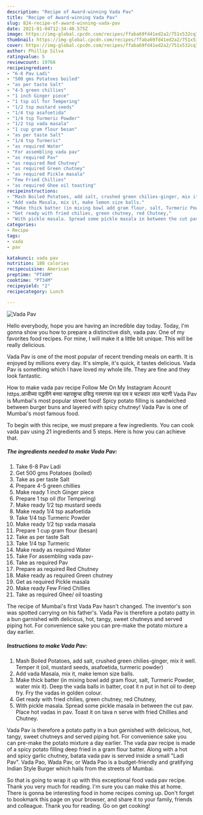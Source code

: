```yaml
---
description: "Recipe of Award-winning Vada Pav"
title: "Recipe of Award-winning Vada Pav"
slug: 824-recipe-of-award-winning-vada-pav
date: 2021-01-04T12:34:40.575Z
image: https://img-global.cpcdn.com/recipes/ffaba69fd41ed2a2/751x532cq70/vada-pav-recipe-main-photo.jpg
thumbnail: https://img-global.cpcdn.com/recipes/ffaba69fd41ed2a2/751x532cq70/vada-pav-recipe-main-photo.jpg
cover: https://img-global.cpcdn.com/recipes/ffaba69fd41ed2a2/751x532cq70/vada-pav-recipe-main-photo.jpg
author: Phillip Silva
ratingvalue: 5
reviewcount: 19768
recipeingredient:
- "6-8 Pav Ladi"
- "500 gms Potatoes boiled"
- "as per taste Salt"
- "4-5 green chillies"
- "1 inch Ginger piece"
- "1 tsp oil for Tempering"
- "1/2 tsp mustard seeds"
- "1/4 tsp asafoetida"
- "1/4 tsp Turmeric Powder"
- "1/2 tsp vada masala"
- "1 cup gram flour besan"
- "as per taste Salt"
- "1/4 tsp Turmeric"
- "as required Water"
- "For assembling vada pav"
- "as required Pav"
- "as required Red Chutney"
- "as required Green chutney"
- "as required Pickle masala"
- "Few Fried Chillies"
- "as required Ghee oil toasting"
recipeinstructions:
- "Mash Boiled Potatoes, add salt, crushed green chilies-ginger, mix it well. Temper it (oil, mustard seeds, asafoetida, turmeric powder)"
- "Add vada Masala, mix it, make lemon size balls."
- "Make thick batter (in mixing bowl add gram flour, salt, Turmeric Powder, water mix it). Deep the vada balls in batter, coat it n put in hot oil to deep fry. Fry the vadas in golden colour."
- "Get ready with fried chilies, green chutney, red Chutney,"
- "With pickle masala. Spread some pickle masala in between the cut pav. Place hot vadas in pav. Toast it on tava n serve with fried Chillies and Chutney."
categories:
- Recipe
tags:
- vada
- pav

katakunci: vada pav 
nutrition: 180 calories
recipecuisine: American
preptime: "PT40M"
cooktime: "PT34M"
recipeyield: "2"
recipecategory: Lunch

---
```



![Vada Pav](https://img-global.cpcdn.com/recipes/ffaba69fd41ed2a2/751x532cq70/vada-pav-recipe-main-photo.jpg)

Hello everybody, hope you are having an incredible day today. Today, I'm gonna show you how to prepare a distinctive dish, vada pav. One of my favorites food recipes. For mine, I will make it a little bit unique. This will be really delicious.

Vada Pav is one of the most popular of recent trending meals on earth. It is enjoyed by millions every day. It's simple, it's quick, it tastes delicious. Vada Pav is something which I have loved my whole life. They are fine and they look fantastic.

How to make vada pav recipe Follow Me On My Instagram Acount https.आजीच्या पद्धतीने बनवा महाराष्ट्राचा प्रसिद्ध गरमागरम वडा पाव व चटकदार लाल चटणी Vada Pav is Mumbai&#39;s most popular street food! Spicy potato filling is sandwiched between burger buns and layered with spicy chutney! Vada Pav is one of Mumbai&#39;s most famous food.


To begin with this recipe, we must prepare a few ingredients. You can cook vada pav using 21 ingredients and 5 steps. Here is how you can achieve that.

<!--inarticleads1-->

##### The ingredients needed to make Vada Pav:

1. Take 6-8 Pav Ladi
1. Get 500 gms Potatoes (boiled)
1. Take as per taste Salt
1. Prepare 4-5 green chillies
1. Make ready 1 inch Ginger piece
1. Prepare 1 tsp oil (for Tempering)
1. Make ready 1/2 tsp mustard seeds
1. Make ready 1/4 tsp asafoetida
1. Take 1/4 tsp Turmeric Powder
1. Make ready 1/2 tsp vada masala
1. Prepare 1 cup gram flour (besan)
1. Take as per taste Salt
1. Take 1/4 tsp Turmeric
1. Make ready as required Water
1. Take For assembling vada pav-
1. Take as required Pav
1. Prepare as required Red Chutney
1. Make ready as required Green chutney
1. Get as required Pickle masala
1. Make ready Few Fried Chillies
1. Take as required Ghee/ oil toasting


The recipe of Mumbai&#39;s first Vada Pav hasn&#39;t changed. The inventor&#39;s son was spotted carrying on his father&#39;s. Vada Pav is therefore a potato patty in a bun garnished with delicious, hot, tangy, sweet chutneys and served piping hot. For convenience sake you can pre-make the potato mixture a day earlier. 

<!--inarticleads2-->

##### Instructions to make Vada Pav:

1. Mash Boiled Potatoes, add salt, crushed green chilies-ginger, mix it well. Temper it (oil, mustard seeds, asafoetida, turmeric powder)
1. Add vada Masala, mix it, make lemon size balls.
1. Make thick batter (in mixing bowl add gram flour, salt, Turmeric Powder, water mix it). Deep the vada balls in batter, coat it n put in hot oil to deep fry. Fry the vadas in golden colour.
1. Get ready with fried chilies, green chutney, red Chutney,
1. With pickle masala. Spread some pickle masala in between the cut pav. Place hot vadas in pav. Toast it on tava n serve with fried Chillies and Chutney.


Vada Pav is therefore a potato patty in a bun garnished with delicious, hot, tangy, sweet chutneys and served piping hot. For convenience sake you can pre-make the potato mixture a day earlier. The vada pav recipe is made of a spicy potato filling deep fried in a gram flour batter. Along with a hot and spicy garlic chutney, batata vada pav is served inside a small &#34;Ladi Pav&#34;. Vada Pao, Wada Pav, or Wada Pao is a budget-friendly and gratifying Indian Style Burger which hails from the streets of Mumbai. 

So that is going to wrap it up with this exceptional food vada pav recipe. Thank you very much for reading. I'm sure you can make this at home. There is gonna be interesting food in home recipes coming up. Don't forget to bookmark this page on your browser, and share it to your family, friends and colleague. Thank you for reading. Go on get cooking!
